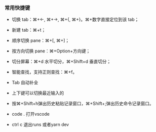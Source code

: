 ### 常用快捷键

- 切换 tab：⌘+←, ⌘+→, ⌘+{, ⌘+}。⌘+数字直接定位到该 tab；

- 新建 tab：⌘+t；

- 顺序切换 pane：⌘+[, ⌘+]；

- 按方向切换 pane：⌘+Option+方向键；

- 切分屏幕：⌘+d 水平切分，⌘+Shift+d 垂直切分；

- 智能查找，支持正则查找：⌘+f。

- Tab 自动补全

- 上下键可以切换最近输入的

- 按⌘+Shift+h弹出历史粘贴记录窗口，⌘+Shift+;弹出历史命令记录窗口。

- code .  打开vscode

- ctrl c 退出runs 或者yarn dev

  

